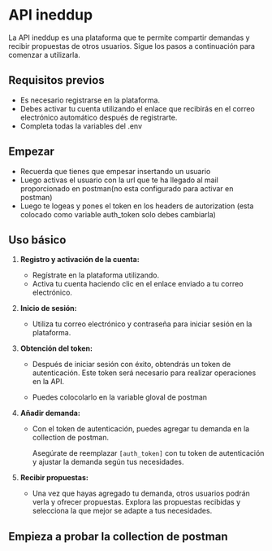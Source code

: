 # API ineddup

La API ineddup es una plataforma que te permite compartir demandas y recibir propuestas de otros usuarios. Sigue los pasos a continuación para comenzar a utilizarla.

## Requisitos previos

- Es necesario registrarse en la plataforma.
- Debes activar tu cuenta utilizando el enlace que recibirás en el correo electrónico automático después de registrarte.
- Completa todas la variables del .env

## Empezar
- Recuerda que tienes que empesar insertando un usuario 
- Luego activas el usuario con la url que te ha llegado al mail proporcionado en postman(no esta configurado para activar en postman)
- Luego te logeas y pones el token en los headers de autorization (esta colocado como variable auth_token solo debes cambiarla)

## Uso básico

1. **Registro y activación de la cuenta:**
   - Regístrate en la plataforma utilizando.
   - Activa tu cuenta haciendo clic en el enlace enviado a tu correo electrónico.

2. **Inicio de sesión:**
   - Utiliza tu correo electrónico y contraseña para iniciar sesión en la plataforma.

3. **Obtención del token:**
   - Después de iniciar sesión con éxito, obtendrás un token de autenticación. Este token será necesario para realizar operaciones en la API.

   - Puedes colocolarlo en la variable gloval de postman

4. **Añadir demanda:**
   - Con el token de autenticación, puedes agregar tu demanda en la collection de postman.

     Asegúrate de reemplazar `[auth_token]` con tu token de autenticación y ajustar la demanda según tus necesidades.

5. **Recibir propuestas:**
   - Una vez que hayas agregado tu demanda, otros usuarios podrán verla y ofrecer propuestas. Explora las propuestas recibidas y selecciona la que mejor se adapte a tus necesidades.

## Empieza a probar la collection de postman